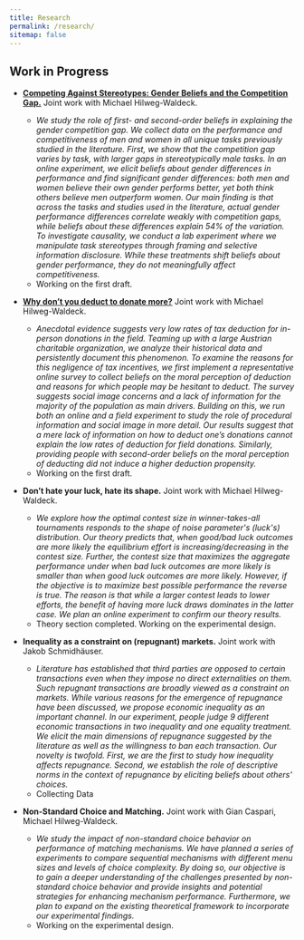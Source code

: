 ```yaml
---
title: Research
permalink: /research/
sitemap: false
---
```


<!-- ## Published Work

- Paper 1: Description of paper 1.
- Paper 2: Description of paper 2. -->

## Work in Progress
- [**Competing Against Stereotypes: Gender Beliefs and the Competition Gap.**](/projects/17092024Stereotypes) Joint work with Michael Hilweg-Waldeck.
    - *We study the role of first- and second-order beliefs in explaining the gender competition gap. We collect data on the performance and competitiveness of men and women in all unique tasks previously studied in the literature. First, we show that the competition gap varies by task, with larger gaps in stereotypically male tasks. In an online experiment, we elicit beliefs about gender differences in performance and find significant gender differences: both men and women believe their own gender performs better, yet both think others believe men outperform women. Our main finding is that across the tasks and studies used in the literature, actual gender performance differences correlate weakly with competition gaps, while beliefs about these differences explain 54\% of the variation. To investigate causality, we conduct a lab experiment where we manipulate task stereotypes through framing and selective information disclosure. While these treatments shift beliefs about gender performance, they do not meaningfully affect competitiveness.*
    - Working on the first draft.
- [**Why don’t you deduct to donate more?**](/projects/032024Why-dont-you-deduct) Joint work with Michael Hilweg-Waldeck.
    - *Anecdotal evidence suggests very low rates of tax deduction for in-person donations in the field. Teaming up with a large Austrian charitable organization, we analyze their historical data and persistently document this phenomenon. To examine the reasons for this negligence of tax incentives, we first implement a representative online survey to collect beliefs on the moral perception of deduction and reasons for which people may be hesitant to deduct. The survey suggests social image concerns and a lack of information for the majority of the population as main drivers. Building on this, we run both an online and a field experiment to study the role of procedural information and social image in more detail. Our results suggest that a mere lack of information on how to deduct one’s donations cannot explain the low rates of deduction for field donations. Similarly, providing people with second-order beliefs on the moral perception of deducting did not induce a higher deduction propensity.*
    - Working on the first draft.

-  **Don’t hate your luck, hate its shape.** Joint work with Michael Hilweg-Waldeck.
    - *We explore how the optimal contest size in winner-takes-all tournaments responds to the shape of noise parameter's (luck's) distribution. Our theory predicts that, when good/bad luck outcomes are more likely the equilibrium effort is increasing/decreasing in the contest size. Further, the contest size that maximizes the aggregate performance under when bad luck outcomes are more likely is smaller than when good luck outcomes are more likely. However, if the objective is to maximize best possible performance the reverse is true. The reason is that while a larger contest leads to lower efforts, the benefit of having more luck draws dominates in the latter case. We plan an online experiment to confirm our theory results.*
    - Theory section completed. Working on the experimental design.
-  **Inequality as a constraint on (repugnant) markets.** Joint work with Jakob Schmidhäuser.
    - *Literature has established that third parties are opposed to certain transactions even when they impose no direct externalities on them. Such repugnant transactions are broadly viewed as a constraint on markets. While various reasons for the emergence of repugnance have been discussed, we propose economic inequality as an important channel. In our experiment, people judge 9 different economic transactions in two inequality and one equality treatment. We elicit the main dimensions of repugnance suggested by the literature as well as the willingness to ban each transaction. Our novelty is twofold. First, we are the first to study how inequality affects repugnance. Second, we establish the role of descriptive norms in the context of repugnance by eliciting beliefs about others' choices.* 
    - Collecting Data
- **Non-Standard Choice and Matching.** Joint work with Gian Caspari, Michael Hilweg-Waldeck.
    - *We study the impact of non-standard choice behavior on performance of matching mechanisms. We have planned a series of experiments to compare sequential mechanisms with different menu sizes and levels of choice complexity. By doing so, our objective is to gain a deeper understanding of the challenges presented by non-standard choice behavior and provide insights and potential strategies for enhancing mechanism performance. Furthermore, we plan to expand on the existing theoretical framework to incorporate our experimental findings.*
    - Working on the experimental design.


    
